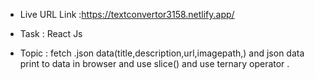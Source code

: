 - Live URL Link :https://textconvertor3158.netlify.app/

 * Task : React Js 

 - Topic :  fetch .json data(title,description,url,imagepath,) and json data print to data in browser and use slice() and use ternary operator .
